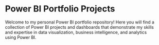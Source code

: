 # Power BI Portfolio Projects
Welcome to my personal Power BI portfolio repository! Here you will find a collection of Power BI projects and dashboards that demonstrate my skills and expertise in data visualization, business intelligence, and analytics using Power BI. 
